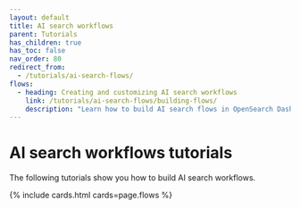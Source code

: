 ```yaml
---
layout: default
title: AI search workflows
parent: Tutorials
has_children: true
has_toc: false
nav_order: 80
redirect_from:
  - /tutorials/ai-search-flows/
flows:
  - heading: Creating and customizing AI search workflows
    link: /tutorials/ai-search-flows/building-flows/
    description: "Learn how to build AI search flows in OpenSearch Dashboards"   
---
```


# AI search workflows tutorials

The following tutorials show you how to build AI search workflows.

{% include cards.html cards=page.flows %}